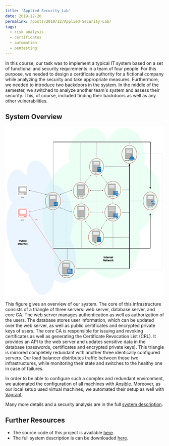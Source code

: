 ```yaml
---
title: 'Applied Security Lab'
date: 2019-12-20
permalink: /posts/2019/12/Applied-Security-Lab/
tags:
  - risk analysis
  - certificates
  - automation
  - pentesting
---
```


In this course, our task was to implement a typical IT system based on a set of functional and security requirements in a team of four people. For this purpose, we needed to design a certificate authority for a fictional company while analyzing the security and take appropriate measures. Furthermore, we needed to introduce two backdoors in the system. In the middle of the semester, we switched to analyze another team's system and assess their security. This, of course, included finding their backdoors as well as any other vulnerabilities.

## System Overview

![](/images/applied_security_lab_system_overview.png)

This figure gives an overview of our system. The core of this infrastructure consists of a triangle of three servers: web server, database server, and core CA. The web server manages authentication as well as authorization of the users. The database stores user information, which can be updated over the web server, as well as public certificates and encrypted private keys of users. The core CA is responsible for issuing and revoking certificates as well as generating the Certificate Revocation List (CRL). It provides an API to the web server and updates sensitive data in the database (passwords, certificates and encrypted private keys). This triangle is mirrored completely redundant with another three identically configured servers. Our load balancer distributes traffic between those two infrastructures, while monitoring their state and switches to the healthy one in case of failures.

In order to be able to configure such a complex and redundant environment, we automated the configuration of all machines with [Ansible](https://www.ansible.com/). Moreover, as our local setup used virtual machines, we automated their setup as well with [Vagrant](https://www.vagrantup.com/).

Many more details and a security analysis are in the full [system description](https://github.com/Liblor/applied_sec_lab/tree/master/description/Applied_Security_Lab_group_1_System_Description_incl_backdoors.pdf).

## Further Resources

- The source code of this project is available [here](https://github.com/Liblor/applied_sec_lab).
- The full system description is can be downloaded [here](https://github.com/Liblor/applied_sec_lab/tree/master/description/Applied_Security_Lab_group_1_System_Description_incl_backdoors.pdf).
